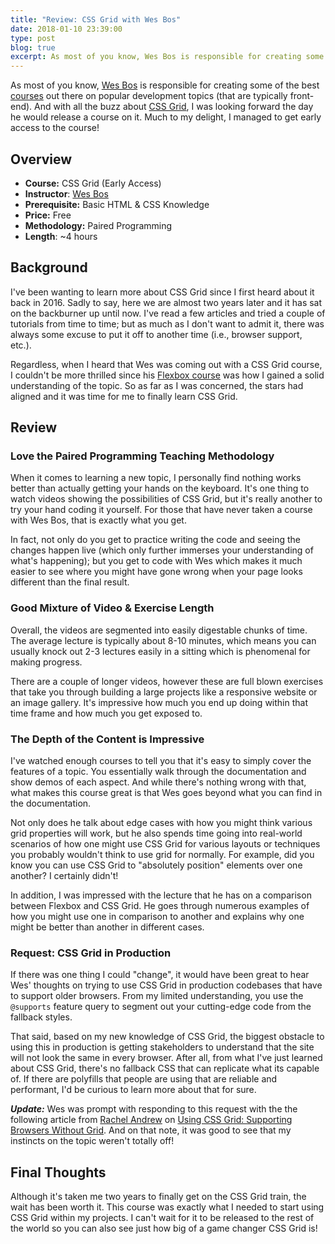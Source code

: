 ```yaml
---
title: "Review: CSS Grid with Wes Bos"
date: 2018-01-10 23:39:00
type: post
blog: true
excerpt: As most of you know, Wes Bos is responsible for creating some of the best courses out there on popular development topics (that are typically front-end). And with all the buzz about CSS Grid, I was looking forward the day he would release a course on it. Much to my delight, I managed to get early access to the course!
---
```


As most of you know, [Wes Bos](https://twitter.com/wesbos) is responsible for creating some of the best [courses](http://wesbos.com/courses/) out there on popular development topics (that are typically front-end). And with all the buzz about [CSS Grid](https://developer.mozilla.org/en-US/docs/Web/CSS/CSS_Grid_Layout), I was looking forward the day he would release a course on it. Much to my delight, I managed to get early access to the course!

## Overview

* **Course:** CSS Grid (Early Access)
* **Instructor**: [Wes Bos](https://twitter.com/wesbos)
* **Prerequisite:** Basic HTML & CSS Knowledge
* **Price:** Free
* **Methodology:** Paired Programming
* **Length**: ~4 hours

## Background

I've been wanting to learn more about CSS Grid since I first heard about it back in 2016. Sadly to say, here we are almost two years later and it has sat on the backburner up until now. I've read a few articles and tried a couple of tutorials from time to time; but as much as I don't want to admit it, there was always some excuse to put it off to another time (i.e., browser support, etc.).

Regardless, when I heard that Wes was coming out with a CSS Grid course, I couldn't be more thrilled since his [Flexbox course](https://flexbox.io/) was how I gained a solid understanding of the topic. So as far as I was concerned, the stars had aligned and it was time for me to finally learn CSS Grid.

## Review

### Love the Paired Programming Teaching Methodology

When it comes to learning a new topic, I personally find nothing works better than actually getting your hands on the keyboard. It's one thing to watch videos showing the possibilities of CSS Grid, but it's really another to try your hand coding it yourself. For those that have never taken a course with Wes Bos, that is exactly what you get.

In fact, not only do you get to practice writing the code and seeing the changes happen live (which only further immerses your understanding of what's happening); but you get to code with Wes which makes it much easier to see where you might have gone wrong when your page looks different than the final result.

### Good Mixture of Video & Exercise Length

Overall, the videos are segmented into easily digestable chunks of time. The average lecture is typically about 8-10 minutes, which means you can usually knock out 2-3 lectures easily in a sitting which is phenomenal for making progress.

There are a couple of longer videos, however these are full blown exercises that take you through building a large projects like a responsive website or an image gallery. It's impressive how much you end up doing within that time frame and how much you get exposed to.

### The Depth of the Content is Impressive

I've watched enough courses to tell you that it's easy to simply cover the features of a topic. You essentially walk through the documentation and show demos of each aspect. And while there's nothing wrong with that, what makes this course great is that Wes goes beyond what you can find in the documentation.

Not only does he talk about edge cases with how you might think various grid properties will work, but he also spends time going into real-world scenarios of how one might use CSS Grid for various layouts or techniques you probably wouldn't think to use grid for normally. For example, did you know you can use CSS Grid to "absolutely position" elements over one another? I certainly didn't!

In addition, I was impressed with the lecture that he has on a comparison between Flexbox and CSS Grid. He goes through numerous examples of how you might use one in comparison to another and explains why one might be better than another in different cases.

### Request: CSS Grid in Production

If there was one thing I could "change", it would have been great to hear Wes' thoughts on trying to use CSS Grid in production codebases that have to support older browsers. From my limited understanding, you use the `@supports` feature query to segment out your cutting-edge code from the fallback styles.

That said, based on my new knowledge of CSS Grid, the biggest obstacle to using this in production is getting stakeholders to understand that the site will not look the same in every browser. After all, from what I've just learned about CSS Grid, there's no fallback CSS that can replicate what its capable of. If there are polyfills that people are using that are reliable and performant, I'd be curious to learn more about that for sure.

***Update:*** Wes was prompt with responding to this request with the the following article from [Rachel Andrew](https://twitter.com/rachelandrew) on [Using CSS Grid: Supporting Browsers Without Grid](https://www.smashingmagazine.com/2017/11/css-grid-supporting-browsers-without-grid/). And on that note, it was good to see that my instincts on the topic weren't totally off!

## Final Thoughts

Although it's taken me two years to finally get on the CSS Grid train, the wait has been worth it. This course was exactly what I needed to start using CSS Grid within my projects. I can't wait for it to be released to the rest of the world so you can also see just how big of a game changer CSS Grid is!
